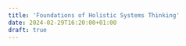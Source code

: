 ```yaml
---
title: 'Foundations of Holistic Systems Thinking'
date: 2024-02-29T16:20:00+01:00
draft: true
---
```

